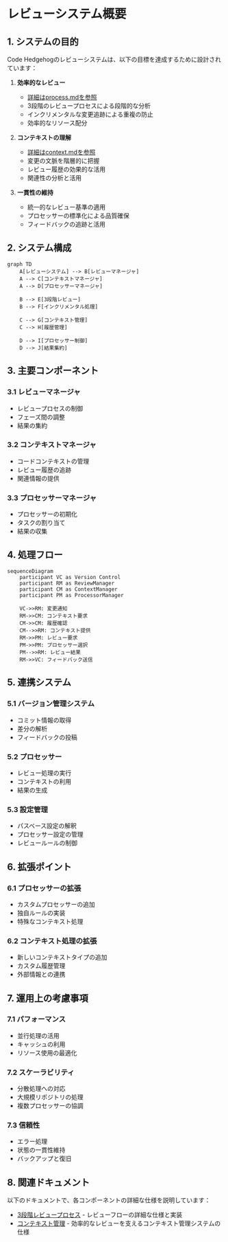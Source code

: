 # レビューシステム概要

## 1. システムの目的

Code Hedgehogのレビューシステムは、以下の目標を達成するために設計されています：

1. **効率的なレビュー**
   - [詳細はprocess.mdを参照](./process.md)
   - 3段階のレビュープロセスによる段階的な分析
   - インクリメンタルな変更追跡による重複の防止
   - 効率的なリソース配分

2. **コンテキストの理解**
   - [詳細はcontext.mdを参照](./context.md)
   - 変更の文脈を階層的に把握
   - レビュー履歴の効果的な活用
   - 関連性の分析と活用

3. **一貫性の維持**
   - 統一的なレビュー基準の適用
   - プロセッサーの標準化による品質確保
   - フィードバックの追跡と活用

## 2. システム構成

```mermaid
graph TD
    A[レビューシステム] --> B[レビューマネージャ]
    A --> C[コンテキストマネージャ]
    A --> D[プロセッサーマネージャ]
    
    B --> E[3段階レビュー]
    B --> F[インクリメンタル処理]
    
    C --> G[コンテキスト管理]
    C --> H[履歴管理]
    
    D --> I[プロセッサー制御]
    D --> J[結果集約]
```

## 3. 主要コンポーネント

### 3.1 レビューマネージャ

- レビュープロセスの制御
- フェーズ間の調整
- 結果の集約

### 3.2 コンテキストマネージャ

- コードコンテキストの管理
- レビュー履歴の追跡
- 関連情報の提供

### 3.3 プロセッサーマネージャ

- プロセッサーの初期化
- タスクの割り当て
- 結果の収集

## 4. 処理フロー

```mermaid
sequenceDiagram
    participant VC as Version Control
    participant RM as ReviewManager
    participant CM as ContextManager
    participant PM as ProcessorManager
    
    VC->>RM: 変更通知
    RM->>CM: コンテキスト要求
    CM->>CM: 履歴確認
    CM-->>RM: コンテキスト提供
    RM->>PM: レビュー要求
    PM->>PM: プロセッサー選択
    PM-->>RM: レビュー結果
    RM->>VC: フィードバック送信
```

## 5. 連携システム

### 5.1 バージョン管理システム

- コミット情報の取得
- 差分の解析
- フィードバックの投稿

### 5.2 プロセッサー

- レビュー処理の実行
- コンテキストの利用
- 結果の生成

### 5.3 設定管理

- パスベース設定の解釈
- プロセッサー設定の管理
- レビュールールの制御

## 6. 拡張ポイント

### 6.1 プロセッサーの拡張

- カスタムプロセッサーの追加
- 独自ルールの実装
- 特殊なコンテキスト処理

### 6.2 コンテキスト処理の拡張

- 新しいコンテキストタイプの追加
- カスタム履歴管理
- 外部情報との連携

## 7. 運用上の考慮事項

### 7.1 パフォーマンス

- 並行処理の活用
- キャッシュの利用
- リソース使用の最適化

### 7.2 スケーラビリティ

- 分散処理への対応
- 大規模リポジトリの処理
- 複数プロセッサーの協調

### 7.3 信頼性

- エラー処理
- 状態の一貫性維持
- バックアップと復旧

## 8. 関連ドキュメント

以下のドキュメントで、各コンポーネントの詳細な仕様を説明しています：

- [3段階レビュープロセス](./process.md) - レビューフローの詳細な仕様と実装
- [コンテキスト管理](./context.md) - 効率的なレビューを支えるコンテキスト管理システムの仕様
